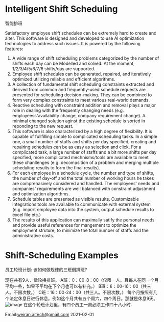 
# Intelligent Shift Scheduling 
智能排班

Satisfactory employee shift schedules can be extremely hard to create and alter. This software is designed and developed to use AI optimization technologies to address such issues. It is powered by the following features:
1. A wide range of shift scheduling problems categorized by the number of shifts each day can be Modelled and solved. At the moment,  1/2/3/4/5/6/7/8 shifts/day are supported.
2. Employee shift schedules can be generated, repaired, and iteratively optimized utilizing reliable and efficient algorithms.
3. A collection of fundamental shift scheduling constraints extracted and derived from common and frequently-used schedule requests are presented for scheduling decision-making. They can be combined to form very complex constraints to meet various real-world demands. 
4. Reactive scheduling with constraint addition and removal plays a major role in dealing with the frequently changing needs (e.g. employeess'availability change, company requirement change). A minimal changed solution aginst the existing schedule is sorted in reponding to the new request.
5. This software is also characterized by a high degree of flexibility. It is capable of fullfilling simple to complicated scheduling tasks. In a simple one, a small number of staffs and shifts per day specified, creating and repairing schedules can be as easy as selection and click. For a complicated task,  a large number of staffs and a bit more shifts per day specified, more complicated mechnisms/tools are available to meet these chanllenges (e.g. decompsition of a problem and merging multiple scheduling results to form the final results).
6. For each employee in a schedule cycle, the number and type of shifts, the number of day-off and the total number of working hours he takes are comprehasively considered and handled. The employees' needs and companies' requirements are well balanced with constraint adjustment and optimization algorithms.
7. Schedule tables are presented as visible results. Customizable integrations tools are available to communicate with external system (e.g. import employee data into the system, output schedule results to excel file etc.)
8. The results of this application can maximally satify the personal needs and provide useful references for mangement to optimize the employment struture, to minimize the total number of staffs and the administrative costs.

# Shift-Scheduling Examples
员工轮班计划: 该如何做规律的三班倒排班?

现在共有9人，做轮换排班。
A班：0：00-8：00（仅限一人。且每人在同一个月平均一些，如果不平均在下个月也可以有补充。）
B班：8：00-16：00（共三人。不限次数。）
C班：16：00-24：00（共三人。不限次数。）
每个月按照有几个法定休息日进行休息。例如这个月共有五个周六，四个周日，那就是休息9天。
![image](https://user-images.githubusercontent.com/84350533/119012794-a5a1a800-b996-11eb-8254-cbe54cebc874.png)
在这个轮班计划里，有四个员工一周必须工作四十八小时.

Email:weiran.aitech@gmail.com 2021-02-01
